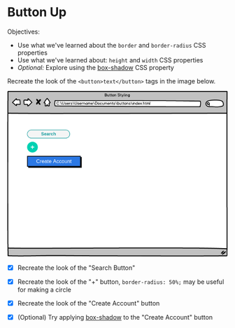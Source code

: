 # Button Up

Objectives:

- Use what we've learned about the `border` and `border-radius` CSS properties
- Use what we've learned about: `height` and `width` CSS properties
- _Optional:_ Explore using the [box-shadow](https://developer.mozilla.org/en-US/docs/Web/CSS/box-shadow)
  CSS property

Recreate the look of the `<button>text</button>` tags in the image below.

![alt text](buttons.png)

- [x] Recreate the look of the "Search Button"

- [x] Recreate the look of the "+" button, `border-radius: 50%;` may be useful for making a circle

- [x] Recreate the look of the "Create Account" button

- [x] (Optional) Try applying [box-shadow](https://developer.mozilla.org/en-US/docs/Web/CSS/box-shadow) to the "Create Account" button
